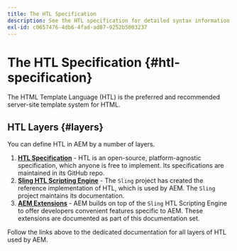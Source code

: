 ```yaml
---
title: The HTL Specification
description: See the HTL specification for detailed syntax information.
exl-id: c0657476-4db6-4fad-ad87-9252b5003237
---
```


# The HTL Specification {#htl-specification}

The HTML Template Language (HTL) is the preferred and recommended server-site template system for HTML.

## HTL Layers {#layers}

You can define HTL in AEM by a number of layers.

1. **[HTL Specification](https://github.com/adobe/htl-spec)** - HTL is an open-source, platform-agnostic specification, which anyone is free to implement. Its specifications are maintained in its GitHub repo.
1. **[Sling HTL Scripting Engine](https://sling.apache.org/documentation/bundles/scripting/scripting-htl.html)** - The `Sling` project has created the reference implementation of HTL, which is used by AEM. The `Sling` project maintains its documentation.
1. **[AEM Extensions](aem-extensions.md)** - AEM builds on top of the `Sling` HTL Scripting Engine to offer developers convenient features specific to AEM. These extensions are documented as part of this documentation set.

Follow the links above to the dedicated documentation for all layers of HTL used by AEM.

